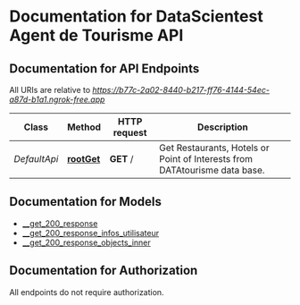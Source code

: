 # Documentation for DataScientest Agent de Tourisme API

<a name="documentation-for-api-endpoints"></a>
## Documentation for API Endpoints

All URIs are relative to *https://b77c-2a02-8440-b217-ff76-4144-54ec-a87d-b1a1.ngrok-free.app*

| Class | Method | HTTP request | Description |
|------------ | ------------- | ------------- | -------------|
| *DefaultApi* | [**rootGet**](Apis/DefaultApi.md#rootget) | **GET** / | Get Restaurants, Hotels or Point of Interests from DATAtourisme data base. |


<a name="documentation-for-models"></a>
## Documentation for Models

 - [__get_200_response](./Models/__get_200_response.md)
 - [__get_200_response_infos_utilisateur](./Models/__get_200_response_infos_utilisateur.md)
 - [__get_200_response_objects_inner](./Models/__get_200_response_objects_inner.md)


<a name="documentation-for-authorization"></a>
## Documentation for Authorization

All endpoints do not require authorization.

